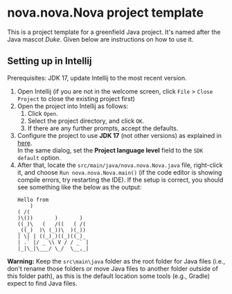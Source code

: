 # nova.nova.Nova project template

This is a project template for a greenfield Java project. It's named after the Java mascot _Duke_. Given below are instructions on how to use it.

## Setting up in Intellij

Prerequisites: JDK 17, update Intellij to the most recent version.

1. Open Intellij (if you are not in the welcome screen, click `File` > `Close Project` to close the existing project first)
1. Open the project into Intellij as follows:
   1. Click `Open`.
   1. Select the project directory, and click `OK`.
   1. If there are any further prompts, accept the defaults.
1. Configure the project to use **JDK 17** (not other versions) as explained in [here](https://www.jetbrains.com/help/idea/sdk.html#set-up-jdk).<br>
   In the same dialog, set the **Project language level** field to the `SDK default` option.
1. After that, locate the `src/main/java/nova.nova.Nova.java` file, right-click it, and choose `Run nova.nova.Nova.main()` (if the code editor is showing compile errors, try restarting the IDE). If the setup is correct, you should see something like the below as the output:
   ```
   Hello from
       )                   
   ( /(                   
   )\())       )       )  
   ((_)\   (   /((   ( /(  
   _((_)  )\ (_))\  )(_))
   | \| | ((_)_)((_)((_)_  
   | .` |/ _ \\ V / / _` |
   |_|\_|\___/ \_/  \__,_|

   ```

**Warning:** Keep the `src\main\java` folder as the root folder for Java files (i.e., don't rename those folders or move Java files to another folder outside of this folder path), as this is the default location some tools (e.g., Gradle) expect to find Java files.
